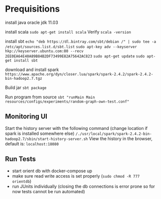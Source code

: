 # Prequisitions
install java oracle jdk 11.03

install scala
`sudo apt-get install scala`
Verify
`scala -version`


install sbt
`echo "deb https://dl.bintray.com/sbt/debian /" | sudo tee -a /etc/apt/sources.list.d/sbt.list`
`sudo apt-key adv --keyserver hkp://keyserver.ubuntu.com:80 --recv 2EE0EA64E40A89B84B2DF73499E82A75642AC823`
`sudo apt-get update`
`sudo apt-get install sbt`

download and install spark
`https://www.apache.org/dyn/closer.lua/spark/spark-2.4.2/spark-2.4.2-bin-hadoop2.7.tgz`

Build jar
`sbt package`

Run program from source
`sbt "runMain Main resources/configs/experiments/random-graph-own-test.conf"`



## Monitoring UI

Start the history server with the following command (change location if spark is installed somewhere else)
`/./usr/local/spark/spark-2.4.2-bin-hadoop2.7/sbin/start-history-server.sh`
View the history in the browser, default is: `localhost:18080`


## Run Tests
- start orient db with docker-compose up
- make sure read write access is set properly (`sudo chmod -R 777 orientdb`)
- run JUnits individually (closing the db connections is error prone so for now tests cannot be run automated)

